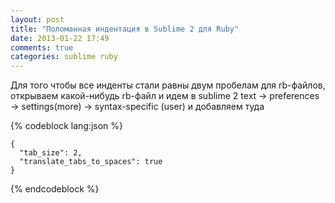 ```yaml
---
layout: post
title: "Поломанная индентация в Sublime 2 для Ruby"
date: 2013-01-22 17:49
comments: true
categories: sublime ruby
---
```

<!--more-->

Для того чтобы все инденты стали равны двум пробелам для rb-файлов, открываем какой-нибудь rb-файл и идем в sublime 2 text → preferences → settings(more) → syntax-specific (user) и добавляем туда

{% codeblock lang:json %}

    {
      "tab_size": 2,
      "translate_tabs_to_spaces": true
    }
    
{% endcodeblock %}